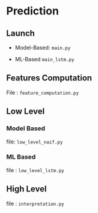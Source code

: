# Prediction

## Launch

* Model-Based:
``main.py``

* ML-Based
``main_lstm.py``

## Features Computation

File : ``feature_computation.py``

## Low Level

### Model Based

  file: ``low_level_naif.py``

### ML Based

  file : ``low_level_lstm.py``

## High Level

  file : ``interpretation.py``
